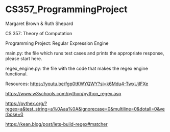 # CS357_ProgrammingProject
Margaret Brown & Ruth Shepard

CS 357: Theory of Computation

Programming Project: Regular Expression Engine

main.py: the file which runs test cases and prints the appropriate response, please start here.

regex_engine.py: the file with the code that makes the regex engine functional.


Resources: 
https://youtu.be/fgp0tKWYQWY?si=k6Mdu4-TwxUjIFXe

https://www.w3schools.com/python/python_regex.asp

https://pythex.org/?regex=a&test_string=a%0Aaa%0A&ignorecase=0&multiline=0&dotall=0&verbose=0

https://kean.blog/post/lets-build-regex#matcher
